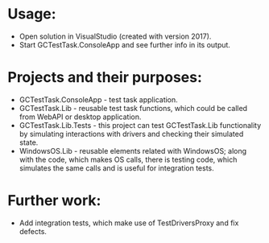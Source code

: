 # Usage:
* Open solution in VisualStudio (created with version 2017).
* Start GCTestTask.ConsoleApp and see further info in its output.

# Projects and their purposes:
* GCTestTask.ConsoleApp - test task application.
* GCTestTask.Lib - reusable test task functions, which could be called from WebAPI or desktop application.
* GCTestTask.Lib.Tests - this project can test GCTestTask.Lib functionality by simulating interactions with drivers and checking their simulated state.
* WindowsOS.Lib - reusable elements related with WindowsOS; along with the code, which makes OS calls, there is testing code, which simulates the same calls and is useful for integration tests.

# Further work:
* Add integration tests, which make use of TestDriversProxy and fix defects.
